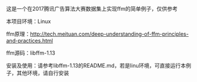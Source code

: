 这是一个在2017腾讯广告算法大赛数据集上实现ffm的简单例子，仅供参考

本项目环境：Linux

ffm原理：http://tech.meituan.com/deep-understanding-of-ffm-principles-and-practices.html

ffm源码：libffm-1.13

安装及使用：请参考libffm-1.13的README.md，若是linu环境，可直接运行本例子，其他环境，请自行安装


